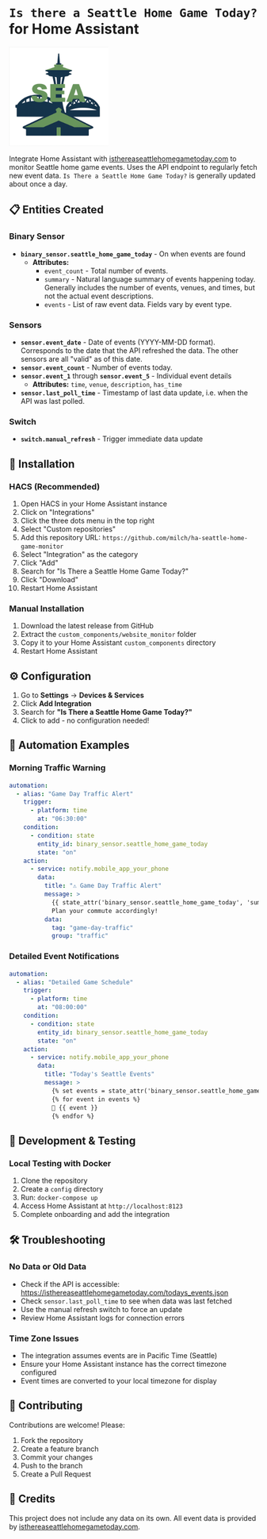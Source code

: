 # `Is there a Seattle Home Game Today?` for Home Assistant

<img src="https://raw.githubusercontent.com/milch/ha-is-there-a-seattle-home-game-today/main/logo.png" alt="Is There a Seattle Home Game Today?" width="200">

Integrate Home Assistant with [isthereaseattlehomegametoday.com](https://isthereaseattlehomegametoday.com) to monitor Seattle home game events. Uses the API endpoint to regularly fetch new event data. `Is There a Seattle Home Game Today?` is generally updated about once a day.

## 📋 Entities Created

### Binary Sensor

- **`binary_sensor.seattle_home_game_today`** - On when events are found
  - **Attributes:**
    - `event_count` - Total number of events.
    - `summary` - Natural language summary of events happening today. Generally includes the number of events, venues, and times, but not the actual event descriptions.
    - `events` - List of raw event data. Fields vary by event type.

### Sensors

- **`sensor.event_date`** - Date of events (YYYY-MM-DD format). Corresponds to the date that the API refreshed the data. The other sensors are all "valid" as of this date.
- **`sensor.event_count`** - Number of events today.
- **`sensor.event_1`** through **`sensor.event_5`** - Individual event details
  - **Attributes:** `time`, `venue`, `description`, `has_time`
- **`sensor.last_poll_time`** - Timestamp of last data update, i.e. when the API was last polled.

### Switch

- **`switch.manual_refresh`** - Trigger immediate data update

## 🚀 Installation

### HACS (Recommended)

1. Open HACS in your Home Assistant instance
2. Click on "Integrations"
3. Click the three dots menu in the top right
4. Select "Custom repositories"
5. Add this repository URL: `https://github.com/milch/ha-seattle-home-game-monitor`
6. Select "Integration" as the category
7. Click "Add"
8. Search for "Is There a Seattle Home Game Today?"
9. Click "Download"
10. Restart Home Assistant

### Manual Installation

1. Download the latest release from GitHub
2. Extract the `custom_components/website_monitor` folder
3. Copy it to your Home Assistant `custom_components` directory
4. Restart Home Assistant

## ⚙️ Configuration

1. Go to **Settings** → **Devices & Services**
2. Click **Add Integration**
3. Search for **"Is There a Seattle Home Game Today?"**
4. Click to add - no configuration needed!

## 🤖 Automation Examples

### Morning Traffic Warning

```yaml
automation:
  - alias: "Game Day Traffic Alert"
    trigger:
      - platform: time
        at: "06:30:00"
    condition:
      - condition: state
        entity_id: binary_sensor.seattle_home_game_today
        state: "on"
    action:
      - service: notify.mobile_app_your_phone
        data:
          title: "⚠️ Game Day Traffic Alert"
          message: >
            {{ state_attr('binary_sensor.seattle_home_game_today', 'summary') }}
            Plan your commute accordingly!
          data:
            tag: "game-day-traffic"
            group: "traffic"
```

### Detailed Event Notifications

```yaml
automation:
  - alias: "Detailed Game Schedule"
    trigger:
      - platform: time
        at: "08:00:00"
    condition:
      - condition: state
        entity_id: binary_sensor.seattle_home_game_today
        state: "on"
    action:
      - service: notify.mobile_app_your_phone
        data:
          title: "Today's Seattle Events"
          message: >
            {% set events = state_attr('binary_sensor.seattle_home_game_today', 'event_summary') %}
            {% for event in events %}
            📍 {{ event }}
            {% endfor %}
```

## 🧪 Development & Testing

### Local Testing with Docker

1. Clone the repository
1. Create a `config` directory
1. Run: `docker-compose up`
1. Access Home Assistant at `http://localhost:8123`
1. Complete onboarding and add the integration

## 🛠️ Troubleshooting

### No Data or Old Data

- Check if the API is accessible: <https://isthereaseattlehomegametoday.com/todays_events.json>
- Check `sensor.last_poll_time` to see when data was last fetched
- Use the manual refresh switch to force an update
- Review Home Assistant logs for connection errors

### Time Zone Issues

- The integration assumes events are in Pacific Time (Seattle)
- Ensure your Home Assistant instance has the correct timezone configured
- Event times are converted to your local timezone for display

## 🤝 Contributing

Contributions are welcome! Please:

1. Fork the repository
2. Create a feature branch
3. Commit your changes
4. Push to the branch
5. Create a Pull Request

## 🙏 Credits

This project does not include any data on its own. All event data is provided by [isthereaseattlehomegametoday.com](https://isthereaseattlehomegametoday.com).
